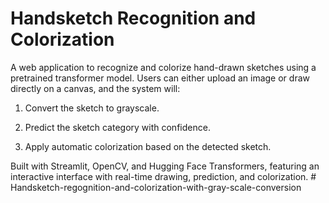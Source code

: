 # Handsketch Recognition and Colorization

A web application to recognize and colorize hand-drawn sketches using a pretrained transformer model. Users can either upload an image or draw directly on a canvas, and the system will:

1. Convert the sketch to grayscale.

2. Predict the sketch category with confidence.

3. Apply automatic colorization based on the detected sketch.

Built with Streamlit, OpenCV, and Hugging Face Transformers, featuring an interactive interface with real-time drawing, prediction, and colorization.
#   H a n d s k e t c h - r e g o g n i t i o n - a n d - c o l o r i z a t i o n - w i t h - g r a y - s c a l e - c o n v e r s i o n  
 